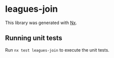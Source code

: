 # leagues-join

This library was generated with [Nx](https://nx.dev).

## Running unit tests

Run `nx test leagues-join` to execute the unit tests.
